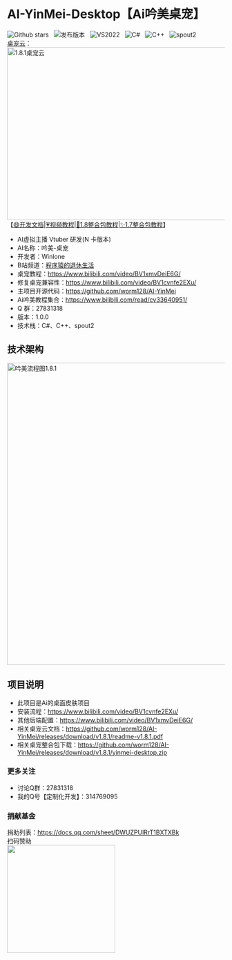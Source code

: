 # **AI-YinMei-Desktop【Ai吟美桌宠】**
![Github stars](https://img.shields.io/github/stars/worm128/yinmei-desktop.svg) &nbsp; ![发布版本](https://img.shields.io/badge/release-1.0.0-blue) &nbsp; ![VS2022](https://img.shields.io/badge/VS2022-blue) &nbsp; ![C#](https://img.shields.io/badge/CShare-blue) &nbsp; ![C++](https://img.shields.io/badge/C++-blue) &nbsp; ![spout2](https://img.shields.io/badge/spout2-blue)<br>
[桌宠云](https://www.bilibili.com/video/BV1xmvDeiE6G/)：<br>
<img src="https://github.com/user-attachments/assets/4de70042-a3a2-4865-8ee9-8fe722262194" alt="1.8.1桌宠云" width="700" height="400" ><br>
【[:smile:开发文档](https://gf.bilibili.com/item/detail/1107273021)|[:heartpulse:视频教程](https://www.bilibili.com/read/cv33640951/)|[:truck:1.8整合包教程](https://www.bilibili.com/video/BV1e4421Z76E/)|[:sparkles:1.7整合包教程](https://www.bilibili.com/video/BV1zD421H76q)】<br>
- AI虚拟主播 Vtuber 研发(N 卡版本)
- AI名称：吟美-桌宠
- 开发者：Winlone
- B站频道：[程序猿的退休生活](https://space.bilibili.com/46130941)
- 桌宠教程：https://www.bilibili.com/video/BV1xmvDeiE6G/
- 修复桌宠兼容性：https://www.bilibili.com/video/BV1cvnfe2EXu/
- 主项目开源代码：https://github.com/worm128/AI-YinMei
- Ai吟美教程集合：https://www.bilibili.com/read/cv33640951/
- Q 群：27831318
- 版本：1.0.0
- 技术栈：C#、C++、spout2

## **技术架构**
<img width="700" alt="吟美流程图1.8.1" src="https://github.com/user-attachments/assets/1472b81e-9255-48bc-b4a4-f2b200a81513"><br>

## **项目说明**
- 此项目是Ai的桌面皮肤项目
- 安装流程：https://www.bilibili.com/video/BV1cvnfe2EXu/
- 其他后端配置：https://www.bilibili.com/video/BV1xmvDeiE6G/
- 相关桌宠云文档：https://github.com/worm128/AI-YinMei/releases/download/v1.8.1/readme-v1.8.1.pdf
- 相关桌宠整合包下载：https://github.com/worm128/AI-YinMei/releases/download/v1.8.1/yinmei-desktop.zip


### 更多关注

- 讨论Q群：27831318<br>
- 我的Q号【定制化开发】：314769095<br>

### 捐献基金
捐助列表：https://docs.qq.com/sheet/DWUZPUlRrT1BXTXBk <br>
扫码赞助<br>
<img src="https://github.com/user-attachments/assets/ba090305-37f8-46b6-8057-a07af82bee60" style="width: 250px;"> <br>
